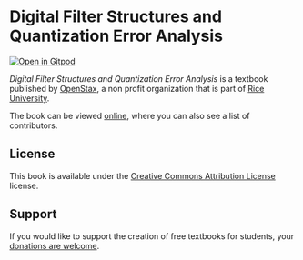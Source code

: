 # Digital Filter Structures and Quantization Error Analysis

[![Open in Gitpod](https://gitpod.io/button/open-in-gitpod.svg)](https://gitpod.io/from-referrer/)

_Digital Filter Structures and Quantization Error Analysis_ is a textbook published by [OpenStax](https://openstax.org/), a non profit organization that is part of [Rice University](https://www.rice.edu/).

The book can be viewed [online](https://github.com/cnx-user-books/cnxbook-digital-filter-structures-and-quantization-error-analysis/releases/latest), where you can also see a list of contributors.

## License
This book is available under the [Creative Commons Attribution License](./LICENSE) license.

## Support
If you would like to support the creation of free textbooks for students, your [donations are welcome](https://riceconnect.rice.edu/donation/support-openstax-banner).
